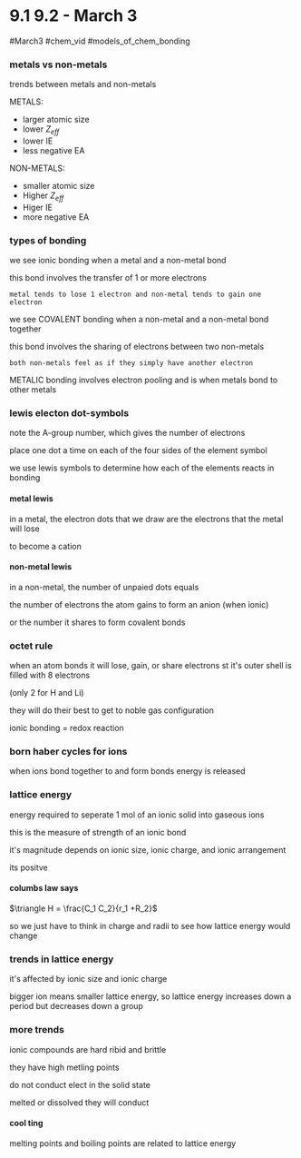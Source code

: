 # 9.1 9.2 - March 3

#March3
#chem_vid
#models_of_chem_bonding

### metals vs non-metals

trends between metals and non-metals

METALS:
- larger atomic size
- lower $Z_{eff}$
- lower IE
- less negative EA

NON-METALS:
- smaller atomic size
- Higher $Z_{eff}$
- Higer IE
- more negative EA

### types of bonding

we see ionic bonding when a metal and a non-metal bond

this bond involves the transfer of 1 or more electrons

```
metal tends to lose 1 electron and non-metal tends to gain one electron
```

we see COVALENT bonding when a non-metal and a non-metal bond together

this bond involves the sharing of electrons between two non-metals

```
both non-metals feel as if they simply have another electron
```

METALIC bonding involves electron pooling and is when metals bond to other metals

### lewis electon dot-symbols

note the A-group number, which gives the number of electrons

place one dot a time on each of the four sides of the element symbol

we use lewis symbols to determine how each of the elements reacts in bonding

#### metal lewis

in a metal, the electron dots that we draw are the electrons that the metal will lose 

to become a cation

#### non-metal lewis

in a non-metal, the number of unpaied dots equals

the number of electrons the atom gains to form an anion (when ionic)

or the number it shares to form covalent bonds

### octet rule

when an atom bonds it will lose, gain, or share electrons st it's outer shell is filled with 8 electrons

(only 2 for H and Li)

they will do their best to get to noble gas configuration

ionic bonding = redox reaction

### born haber cycles for ions

when ions bond together to and form bonds energy is released

### lattice energy

energy required to seperate 1 mol of an ionic solid into gaseous ions

this is the measure of strength of an ionic bond

it's magnitude depends on ionic size, ionic charge, and ionic arrangement

its positve

#### columbs law says

$\triangle H = \frac{C_1 C_2}{r_1 +R_2}$

so we just have to think in charge and radii to see how lattice energy would change

### trends in lattice energy

it's affected by ionic size and ionic charge

bigger ion means smaller lattice energy, so lattice energy increases down a period but decreases down a group

### more trends

ionic compounds are hard ribid and brittle

they have high metling points

do not conduct elect in the solid state

melted or dissolved they will conduct

#### cool ting

melting points and boiling points are related to lattice energy



